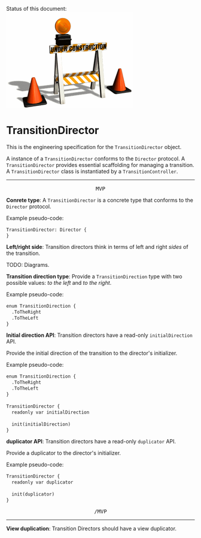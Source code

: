Status of this document:
![](../_assets/under-construction-flashing-barracade-animation.gif)

# TransitionDirector

This is the engineering specification for the `TransitionDirector` object.

A instance of a `TransitionDirector` conforms to the `Director` protocol. A `TransitionDirector` provides essential scaffolding for managing a transition. A `TransitionDirector` class is instantiated by a `TransitionController`.

---

<p style="text-align:center"><tt>MVP</tt></p>

**Conrete type**: A `TransitionDirector` is a concrete type that conforms to the `Director` protocol.

Example pseudo-code:

    TransitionDirector: Director {
    }

**Left/right side**: Transition directors think in terms of left and right *sides* of the transition.

TODO: Diagrams.

**Transition direction type**: Provide a `TransitionDirection` type with two possible values: *to the left* and *to the right*.

Example pseudo-code:

    enum TransitionDirection {
      .ToTheRight
      .ToTheLeft
    }

**Initial direction API**: Transition directors have a read-only `initialDirection` API.

Provide the initial direction of the transition to the director's initializer.

Example pseudo-code:

    enum TransitionDirection {
      .ToTheRight
      .ToTheLeft
    }
    
    TransitionDirector {
      readonly var initialDirection
      
      init(initialDirection)
    }

**duplicator API**: Transition directors have a read-only `duplicator` API.

Provide a duplicator to the director's initializer.

Example pseudo-code:

    TransitionDirector {
      readonly var duplicator
      
      init(duplicator)
    }

<p style="text-align:center"><tt>/MVP</tt></p>

---

**View duplication**: Transition Directors should have a view duplicator.
